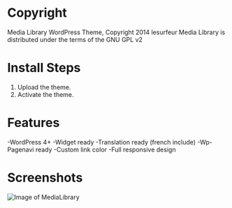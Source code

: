 # Copyright

Media Library WordPress Theme, Copyright 2014 lesurfeur
Media Library is distributed under the terms of the GNU GPL v2


# Install Steps

1. Upload the theme.
2. Activate the theme.


# Features

-WordPress 4+
-Widget ready
-Translation ready (french include)
-Wp-Pagenavi ready
-Custom link color
-Full responsive design


# Screenshots

![Image of MediaLibrary](https://cloud.githubusercontent.com/assets/5854465/8507367/53009852-2240-11e5-81d1-cd577ee5bb10.jpg)

